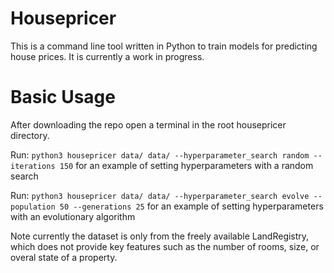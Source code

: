 # Housepricer

This is a command line tool written in Python to train models for predicting house prices. It is currently a work in progress.

# Basic Usage
After downloading the repo open a terminal in the root housepricer directory. 

Run: `python3 housepricer data/ data/ --hyperparameter_search random --iterations 150` for an example of setting hyperparameters with a random search

Run: `python3 housepricer data/ data/ --hyperparameter_search evolve --population 50 --generations 25` for an example of setting hyperparameters with an evolutionary algorithm

Note currently the dataset is only from the freely available LandRegistry, which does not provide key features such as the number of rooms, size, or overal state of a property.